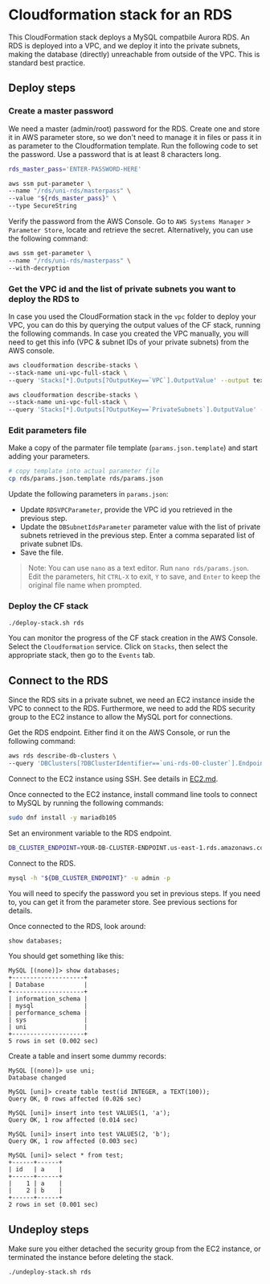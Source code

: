 # Cloudformation stack for an RDS

This CloudFormation stack deploys a MySQL compatbile Aurora RDS. An RDS is deployed into a VPC, and we deploy it
into the private subnets, making the database (directly) unreachable from outside of the VPC. This is standard
best practice.

## Deploy steps

### Create a master password

We need a master (admin/root) password for the RDS. Create one and store it in AWS parameter store, so we don't need to
manage it in files or pass it in as parameter to the Cloudformation template. Run the following code to set the
password. Use a password that is at least 8 characters long.

```Bash
rds_master_pass='ENTER-PASSWORD-HERE'
```

```Bash
aws ssm put-parameter \
--name "/rds/uni-rds/masterpass" \
--value "${rds_master_pass}" \
--type SecureString
```

Verify the password from the AWS Console. Go to `AWS Systems Manager` > `Parameter Store`, locate and retrieve the
secret. Alternatively, you can use the following command:

```Bash
aws ssm get-parameter \
--name "/rds/uni-rds/masterpass" \
--with-decryption
```

### Get the VPC id and the list of private subnets you want to deploy the RDS to

In case you used the CloudFormation stack in the `vpc` folder to deploy your VPC, you can do this by querying
the output values of the CF stack, running the following commands. In case you created the VPC manually, you will need
to get this info (VPC & subnet IDs of your private subnets) from the AWS console.

```Bash
aws cloudformation describe-stacks \
--stack-name uni-vpc-full-stack \
--query 'Stacks[*].Outputs[?OutputKey==`VPC`].OutputValue' --output text
```

```Bash
aws cloudformation describe-stacks \
--stack-name uni-vpc-full-stack \
--query 'Stacks[*].Outputs[?OutputKey==`PrivateSubnets`].OutputValue' --output text
```

### Edit parameters file

Make a copy of the parmater file template (`params.json.template`) and start adding your parameters.

```Bash
# copy template into actual parameter file
cp rds/params.json.template rds/params.json
```

Update the following parameters in `params.json`:
  - Update `RDSVPCParameter`, provide the VPC id you retrieved in the previous step.
  - Update the `DBSubnetIdsParameter` parameter value with the list of private subnets retrieved in the previous step.
  Enter a comma separated list of private subnet IDs.
  - Save the file.

> Note: You can use `nano` as a text editor. Run `nano rds/params.json`. Edit the parameters, hit `CTRL-X` to exit,
`Y` to save, and `Enter` to keep the original file name when prompted.

### Deploy the CF stack

```Bash
./deploy-stack.sh rds
```

You can monitor the progress of the CF stack creation in the AWS Console. Select the `Cloudformation` service. Click
on `Stacks`, then select the appropriate stack, then go to the `Events` tab.

## Connect to the RDS

Since the RDS sits in a private subnet, we need an EC2 instance inside the VPC to connect to the RDS. Furthermore,
we need to add the RDS security group to the EC2 instance to allow the MySQL port for connections.

Get the RDS endpoint. Either find it on the AWS Console, or run the following command:

```Bash
aws rds describe-db-clusters \
--query 'DBClusters[?DBClusterIdentifier==`uni-rds-00-cluster`].Endpoint' --output text
```

Connect to the EC2 instance using SSH. See details in [EC2.md](./EC2.md).

Once connected to the EC2 instance, install command line tools to connect to MySQL by running the following commands:

```Bash
sudo dnf install -y mariadb105
```

Set an environment variable to the RDS endpoint.

```Bash
DB_CLUSTER_ENDPOINT=YOUR-DB-CLUSTER-ENDPOINT.us-east-1.rds.amazonaws.com
```

Connect to the RDS.

```Bash
mysql -h "${DB_CLUSTER_ENDPOINT}" -u admin -p
```

You will need to specify the password you set in previous steps. If you need to, you can get it from the parameter
store. See previous sections for details.

Once connected to the RDS, look around:

```SQL
show databases;
```

You should get something like this:

```
MySQL [(none)]> show databases;
+--------------------+
| Database           |
+--------------------+
| information_schema |
| mysql              |
| performance_schema |
| sys                |
| uni                |
+--------------------+
5 rows in set (0.002 sec)
```

Create a table and insert some dummy records:

```
MySQL [(none)]> use uni;
Database changed

MySQL [uni]> create table test(id INTEGER, a TEXT(100));
Query OK, 0 rows affected (0.026 sec)

MySQL [uni]> insert into test VALUES(1, 'a');
Query OK, 1 row affected (0.014 sec)

MySQL [uni]> insert into test VALUES(2, 'b');
Query OK, 1 row affected (0.003 sec)

MySQL [uni]> select * from test;
+------+------+
| id   | a    |
+------+------+
|    1 | a    |
|    2 | b    |
+------+------+
2 rows in set (0.001 sec)
```

## Undeploy steps

Make sure you either detached the security group from the EC2 instance, or terminated the instance before deleting
the stack.

```Bash
./undeploy-stack.sh rds
```
